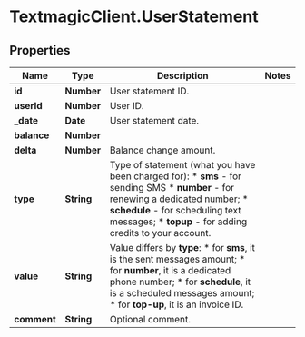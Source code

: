 # TextmagicClient.UserStatement

## Properties
Name | Type | Description | Notes
------------ | ------------- | ------------- | -------------
**id** | **Number** | User statement ID. | 
**userId** | **Number** | User ID. | 
**_date** | **Date** | User statement date. | 
**balance** | **Number** |  | 
**delta** | **Number** | Balance change amount. | 
**type** | **String** | Type of statement (what you have been charged for): *   **sms** - for sending SMS *   **number** - for renewing a dedicated number; *   **schedule** - for scheduling text messages; *   **topup** - for adding credits to your account.  | 
**value** | **String** | Value differs by **type**: *   for **sms**, it is the sent messages amount; *   for **number**, it is a dedicated phone number; *   for **schedule**, it is a scheduled messages amount; *   for **top-up**, it is an invoice ID.  | 
**comment** | **String** | Optional comment. | 


